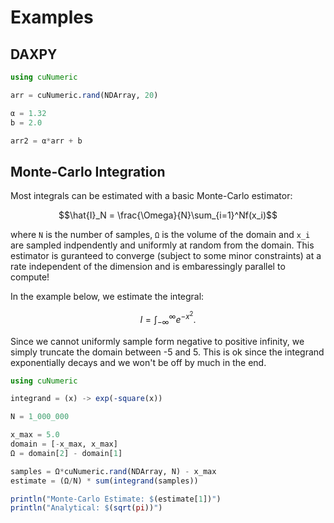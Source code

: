 # Examples


## DAXPY
```julia
using cuNumeric

arr = cuNumeric.rand(NDArray, 20)

α = 1.32
b = 2.0

arr2 = α*arr + b
```

## Monte-Carlo Integration

Most integrals can be estimated with a basic Monte-Carlo estimator:

```math
\hat{I}_N = \frac{\Omega}{N}\sum_{i=1}^Nf(x_i)
```
where `N` is the number of samples, `Ω` is the volume of the domain and `x_i` are sampled indpendently and uniformly at random from the domain. This estimator is guranteed to converge (subject to some minor constraints) at a rate independent of the dimension and is embaressingly parallel to compute!

In the example below, we estimate the integral:
```math
I = \int_{-\infty}^{\infty}e^{-x^2}.
```

Since we cannot uniformly sample form negative to positive infinity, we simply truncate the domain between -5 and 5. This is ok since the integrand exponentially decays and we won't be off by much in the end.

```julia
using cuNumeric

integrand = (x) -> exp(-square(x))

N = 1_000_000

x_max = 5.0
domain = [-x_max, x_max]
Ω = domain[2] - domain[1]

samples = Ω*cuNumeric.rand(NDArray, N) - x_max 
estimate = (Ω/N) * sum(integrand(samples))

println("Monte-Carlo Estimate: $(estimate[1])")
println("Analytical: $(sqrt(pi))")
```